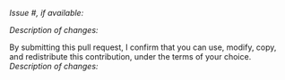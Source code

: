 *Issue #, if available:*

*Description of changes:*


By submitting this pull request, I confirm that you can use, modify, copy, and redistribute this contribution, under the terms of your choice.
*Description of changes:*
